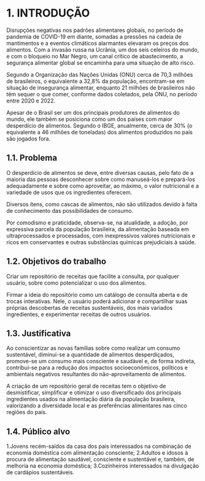 # 1. INTRODUÇÃO

Disrupções negativas nos padrões alimentares globais, no período de pandemia de COVID-19 em diante, somadas a pressões na cadeia de mantimentos e a eventos climáticos alarmantes elevaram os preços dos alimentos. Com a invasão russa na Ucrânia, um dos seis celeiros do mundo, e com o bloqueio no Mar Negro, um canal crítico de abastecimento, a segurança alimentar global se encaminha para uma situação de alto risco.

Segundo a Organização das Nações Unidas (ONU) cerca de 70,3 milhões de brasileiros, o equivalente a 32,8% da população, encontram-se em situação de insegurança alimentar, enquanto 21 milhões de brasileiros não têm sequer o que comer, conforme dados coletados, pela ONU, no período entre 2020 e 2022.

Apesar de o Brasil ser um dos principais produtores de alimentos do mundo, ele também se posiciona como um dos países com maior desperdício de alimentos. Segundo o IBGE, anualmente, cerca de 30% (o equivalente a 46 milhões de toneladas) dos alimentos produzidos no país são jogados fora.

## 1.1. Problema

O desperdício de alimentos se deve, entre diversas causas, pelo fato de a maioria das pessoas desconhecer sobre como manuseá-los e prepará-los adequadamente e sobre como aproveitar, ao máximo, o valor nutricional e a variedade de usos que os ingredientes oferecem.

Diversos ítens, como cascas de alimentos, não são utilizados devido à falta de conhecimento das possibilidades de consumo.

Por comodismo e praticidade, observa-se, na atualidade, a adoção, por expressiva parcela da população brasileira, da alimentação baseada em ultraprocessados e processados, com inexpressivos valores nutricionais e ricos em conservantes e outras substâncias químicas prejudiciais à saúde.

## 1.2. Objetivos do trabalho

Criar um repositório de receitas que facilite a consulta, por qualquer usuário, sobre como potencializar o uso dos alimentos.

Firmar a ideia do repositório como um catálogo de consulta aberta e de trocas interativas. Nele, o usuário poderá adicionar e compartilhar suas próprias descobertas de receitas sustentáveis, dos mais variados ingredientes, e experimentar receitas de outros usuários.



## 1.3. Justificativa

Ao conscientizar as novas famílias sobre como realizar um consumo sustentável, diminui-se a quantidade de alimentos desperdiçados, promove-se um consumo mais consciente e saudável e, de forma indireta, contribui-se para a redução dos impactos socioeconômicos, políticos e ambientais negativos resultantes do não-aproveitamento de alimentos.

A criação de um repositório geral de receitas tem o objetivo de desmistificar, simplificar e otimizar o uso diversificado dos principais ingredientes usados na alimentação diária da população brasileira, valorizando a diversidade local e as preferências alimentares nas cinco regiões do país.

## 1.4. Público alvo

1.Jovens recém-saídos da casa dos pais interessados na combinação de economia doméstica com alimentação consciente;
2.Adultos e idosos à procura de alimentação saudável, consciente e sustentável e, também, de melhoria na economia doméstica;
3.Cozinheiros interessados na divulgação de cardápios sustentáveis.
